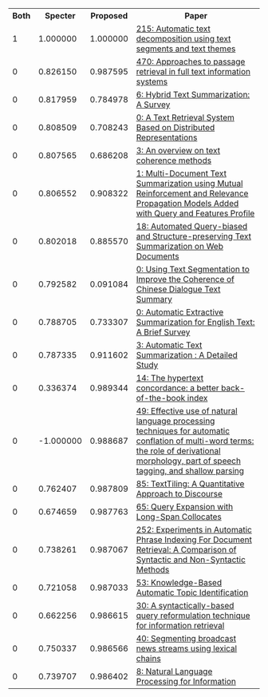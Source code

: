 <html><table><tr>
<th>Both</th>
<th>Specter</th>
<th>Proposed</th>
<th>Paper</th>
</tr>
<tr>
<td>1</td>
<td>1.000000</td>
<td>1.000000</td>
<td><a href="https://www.semanticscholar.org/paper/ad904e3667b4befc4511ea6320681a80fd8ae7be">215: Automatic text decomposition using text segments and text themes</a></td>
</tr>
<tr>
<td>0</td>
<td>0.826150</td>
<td>0.987595</td>
<td><a href="https://www.semanticscholar.org/paper/18b36625c0be4f1a5f598478adf5c02937af3f72">470: Approaches to passage retrieval in full text information systems</a></td>
</tr>
<tr>
<td>0</td>
<td>0.817959</td>
<td>0.784978</td>
<td><a href="https://www.semanticscholar.org/paper/153e3414fb3867c74b401ed0d06aa2cdbb15e825">6: Hybrid Text Summarization: A Survey</a></td>
</tr>
<tr>
<td>0</td>
<td>0.808509</td>
<td>0.708243</td>
<td><a href="https://www.semanticscholar.org/paper/2dc025f2921dc8d8c9ddf485830c0a55b39fba63">0: A Text Retrieval System Based on Distributed Representations</a></td>
</tr>
<tr>
<td>0</td>
<td>0.807565</td>
<td>0.686208</td>
<td><a href="https://www.semanticscholar.org/paper/5cbf93764290bfa23b046734bb94fb7b049622fe">3: An overview on text coherence methods</a></td>
</tr>
<tr>
<td>0</td>
<td>0.806552</td>
<td>0.908322</td>
<td><a href="https://www.semanticscholar.org/paper/adc0fb4adc7592114c0c0b0d4ecbf9685e709c7d">1: Multi-Document Text Summarization using Mutual Reinforcement and Relevance Propagation Models Added with Query and Features Profile</a></td>
</tr>
<tr>
<td>0</td>
<td>0.802018</td>
<td>0.885570</td>
<td><a href="https://www.semanticscholar.org/paper/7db2fde4c2e4ba7aa7949780435ef4120f9a24ce">18: Automated Query-biased and Structure-preserving Text Summarization on Web Documents</a></td>
</tr>
<tr>
<td>0</td>
<td>0.792582</td>
<td>0.091084</td>
<td><a href="https://www.semanticscholar.org/paper/f1412671f978b68b3bab9be9356501468d4e99a8">0: Using Text Segmentation to Improve the Coherence of Chinese Dialogue Text Summary</a></td>
</tr>
<tr>
<td>0</td>
<td>0.788705</td>
<td>0.733307</td>
<td><a href="https://www.semanticscholar.org/paper/855adf7260328cd09ea2fce62256150d189ed091">0: Automatic Extractive Summarization for English Text: A Brief Survey</a></td>
</tr>
<tr>
<td>0</td>
<td>0.787335</td>
<td>0.911602</td>
<td><a href="https://www.semanticscholar.org/paper/f21d41b17bf42fdba859420419b1ba5234c53385">3: Automatic Text Summarization : A Detailed Study</a></td>
</tr>
<tr>
<td>0</td>
<td>0.336374</td>
<td>0.989344</td>
<td><a href="https://www.semanticscholar.org/paper/d139b2a9eab64329880a5a863ce3bf3ced7c4e08">14: The hypertext concordance: a better back-of-the-book index</a></td>
</tr>
<tr>
<td>0</td>
<td>-1.000000</td>
<td>0.988687</td>
<td><a href="https://www.semanticscholar.org/paper/39068aa74104a44ed84b3c45cf48627bb9c995b5">49: Effective use of natural language processing techniques for automatic conflation of multi-word terms: the role of derivational morphology, part of speech tagging, and shallow parsing</a></td>
</tr>
<tr>
<td>0</td>
<td>0.762407</td>
<td>0.987809</td>
<td><a href="https://www.semanticscholar.org/paper/f88dded08d63adc2d3a4de48726b0411ef2b74cb">85: TextTiling: A Quantitative Approach to Discourse</a></td>
</tr>
<tr>
<td>0</td>
<td>0.674659</td>
<td>0.987763</td>
<td><a href="https://www.semanticscholar.org/paper/c5d9c9dc23729c5455ac65beec3d8dfcee231a40">65: Query Expansion with Long-Span Collocates</a></td>
</tr>
<tr>
<td>0</td>
<td>0.738261</td>
<td>0.987067</td>
<td><a href="https://www.semanticscholar.org/paper/0b6044cb3ed27185ce0f375d4d80cf0e525bed17">252: Experiments in Automatic Phrase Indexing For Document Retrieval: A Comparison of Syntactic and Non-Syntactic Methods</a></td>
</tr>
<tr>
<td>0</td>
<td>0.721058</td>
<td>0.987033</td>
<td><a href="https://www.semanticscholar.org/paper/44052fcedd952922d78c226bbca72fcf3cddbc41">53: Knowledge-Based Automatic Topic Identification</a></td>
</tr>
<tr>
<td>0</td>
<td>0.662256</td>
<td>0.986615</td>
<td><a href="https://www.semanticscholar.org/paper/6d0c708e93aa63851b9d9936646fa43c4ebfaad3">30: A syntactically-based query reformulation technique for information retrieval</a></td>
</tr>
<tr>
<td>0</td>
<td>0.750337</td>
<td>0.986566</td>
<td><a href="https://www.semanticscholar.org/paper/62bf1454a4aaae5a3ab1a1c1032e0c4cce79063e">40: Segmenting broadcast news streams using lexical chains</a></td>
</tr>
<tr>
<td>0</td>
<td>0.739707</td>
<td>0.986402</td>
<td><a href="https://www.semanticscholar.org/paper/b1b6f8e7110bac4e75c17e1ec815265f98a4a4c2">8: Natural Language Processing for Information</a></td>
</tr>
</table></html>
